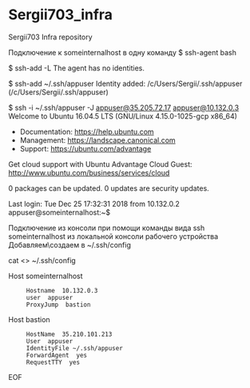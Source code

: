 # Sergii703_infra
Sergii703 Infra repository

Подключение к someinternalhost в одну команду
$ ssh-agent bash

$ ssh-add -L
The agent has no identities.

$ ssh-add ~/.ssh/appuser
Identity added: /c/Users/Sergii/.ssh/appuser (/c/Users/Sergii/.ssh/appuser)

$ ssh -i ~/.ssh/appuser -J appuser@35.205.72.17 appuser@10.132.0.3
Welcome to Ubuntu 16.04.5 LTS (GNU/Linux 4.15.0-1025-gcp x86_64)

 * Documentation:  https://help.ubuntu.com
 * Management:     https://landscape.canonical.com
 * Support:        https://ubuntu.com/advantage

  Get cloud support with Ubuntu Advantage Cloud Guest:
    http://www.ubuntu.com/business/services/cloud

0 packages can be updated.
0 updates are security updates.

Last login: Tue Dec 25 17:32:31 2018 from 10.132.0.2
appuser@someinternalhost:~$

Подключение из консоли при помощи команды вида ssh someinternalhost из локальной консоли рабочего устройства
Добавляем\создаем в ~/.ssh/config

cat <<EOF>> ~/.ssh/config

Host someinternalhost
    
         Hostname  10.132.0.3
         user  appuser
         ProxyJump  bastion

Host bastion

         HostName  35.210.101.213
         User  appuser
         IdentityFile ~/.ssh/appuser
         ForwardAgent  yes
         RequestTTY  yes
EOF
